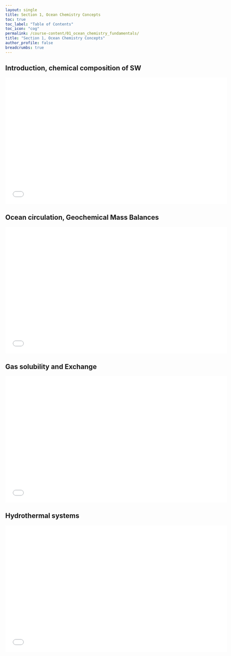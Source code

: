 ```yaml
---
layout: single
title: Section 1, Ocean Chemistry Concepts
toc: true
toc_label: "Table of Contents"
toc_icon: "cog"
permalink: /course-content/01_ocean_chemistry_fundamentals/
title: "Section 1, Ocean Chemistry Concepts"
author_profile: false
breadcrumbs: true
---
```


## Introduction, chemical composition of SW
<embed src="assets/pdfs/01_Chemical_composition _of_SW.pdf" type="application/pdf" width="700px" height="400px"/>

## Ocean circulation, Geochemical Mass Balances
<embed src="assets/pdfs/02_Circulation_Mass_Balance.pdf" type="application/pdf" width="700px" height="400px"/>

## Gas solubility and Exchange
<embed src="assets/pdfs/03_Gas_Solubility_Exchange.pdf" type="application/pdf" width="700px" height="400px"/>

## Hydrothermal systems 
<embed src="assets/pdfs/Hydrothermal_Slides.pdf" type="application/pdf" width="700px" height="400px"/>

